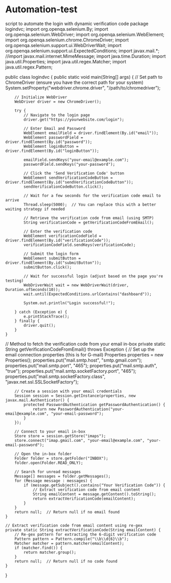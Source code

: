 # Automation-test
script to automate the login with dynamic verification code
package logindvc;
import org.openqa.selenium.By;
import org.openqa.selenium.WebDriver;
import org.openqa.selenium.WebElement;
import org.openqa.selenium.chrome.ChromeDriver;
import org.openqa.selenium.support.ui.WebDriverWait;
import org.openqa.selenium.support.ui.ExpectedConditions;
import javax.mail.*;
//import javax.mail.internet.MimeMessage;
import java.time.Duration;
import java.util.Properties;
import java.util.regex.Matcher;
import java.util.regex.Pattern;

public class logindvc {
    public static void main(String[] args) {
        // Set path to ChromeDriver (ensure you have the correct path for your system)
        System.setProperty("webdriver.chrome.driver", "/path/to/chromedriver");

        // Initialize WebDriver
        WebDriver driver = new ChromeDriver();
        
        try {
            // Navigate to the login page
            driver.get("https://yourwebsite.com/login");
            
            // Enter Email and Password
            WebElement emailField = driver.findElement(By.id("email"));
            WebElement passwordField = driver.findElement(By.id("password"));
            WebElement loginButton = driver.findElement(By.id("loginButton"));

            emailField.sendKeys("your-email@example.com");
            passwordField.sendKeys("your-password");
            
            // Click the 'Send Verification Code' button
            WebElement sendVerificationCodeButton = driver.findElement(By.id("sendVerificationCodeButton"));
            sendVerificationCodeButton.click();

            // Wait for a few seconds for the verification code email to arrive
            Thread.sleep(5000);  // You can replace this with a better waiting strategy if needed

            // Retrieve the verification code from email (using SMTP)
            String verificationCode = getVerificationCodeFromEmail();

            // Enter the verification code
            WebElement verificationCodeField = driver.findElement(By.id("verificationCode"));
            verificationCodeField.sendKeys(verificationCode);

            // Submit the login form
            WebElement submitButton = driver.findElement(By.id("submitButton"));
            submitButton.click();

            // Wait for successful login (adjust based on the page you're testing)
            WebDriverWait wait = new WebDriverWait(driver, Duration.ofSeconds(10));
            wait.until(ExpectedConditions.urlContains("dashboard"));

            System.out.println("Login successful!");

        } catch (Exception e) {
            e.printStackTrace();
        } finally {
            driver.quit();
        }
    }

//     Method to fetch the verification code from your email in-box
    private static String getVerificationCodeFromEmail() throws Exception {
        // Set up the email connection properties (this is for G-mail)
        Properties properties = new Properties();
        properties.put("mail.smtp.host", "smtp.gmail.com");
        properties.put("mail.smtp.port", "465");
        properties.put("mail.smtp.auth", "true");
        properties.put("mail.smtp.socketFactory.port", "465");
        properties.put("mail.smtp.socketFactory.class", "javax.net.ssl.SSLSocketFactory");

        // Create a session with your email credentials
        Session session = Session.getInstance(properties, new javax.mail.Authenticator() {
            protected PasswordAuthentication getPasswordAuthentication() {
                return new PasswordAuthentication("your-email@example.com", "your-email-password");
            }
        });

        // Connect to your email in-box
        Store store = session.getStore("imaps");
        store.connect("imap.gmail.com", "your-email@example.com", "your-email-password");

        // Open the in-box folder
        Folder folder = store.getFolder("INBOX");
        folder.open(Folder.READ_ONLY);

        // Search for unread messages
        Message[] messages = folder.getMessages();
        for (Message message : messages) {
            if (message.getSubject().contains("Your Verification Code")) {
                // Extract verification code from email content
                String emailContent = message.getContent().toString();
                return extractVerificationCode(emailContent);
            }
        }
        return null;  // Return null if no email found
    }

    // Extract verification code from email content using re-gex
    private static String extractVerificationCode(String emailContent) {
        // Re-gex pattern for extracting the 6-digit verification code
        Pattern pattern = Pattern.compile("\\b\\d{6}\\b");
        Matcher matcher = pattern.matcher(emailContent);
        if (matcher.find()) {
            return matcher.group();
        }
        return null;  // Return null if no code found
    }
}
